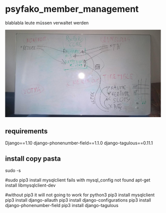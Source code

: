 # psyfako_member_management
blablabla leute müssen verwaltet werden


![erstes konzept](./stuff/whiteboard_2016-08-08.jpg)


## requirements

Django==1.10
django-phonenumber-field==1.1.0
django-tagulous==0.11.1


## install copy pasta

sudo -s

#sudo pip3 install mysqlclient fails with mysql_config not found
apt-get install libmysqlclient-dev

#without pip3 it will not going to work for python3
pip3 install mysqlclient
pip3 install django-allauth
pip3 install django-configurations
pip3 install django-phonenumber-field
pip3 install django-tagulous